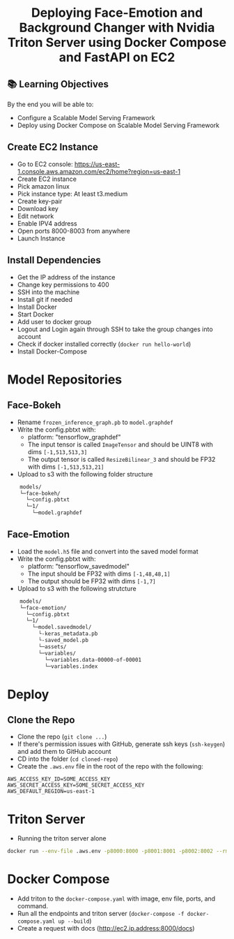 
# <h1 align="center" id="heading">Deploying Face-Emotion and Background Changer with Nvidia Triton Server using Docker Compose and FastAPI on EC2</h1>

## 📚 Learning Objectives

By the end you will be able to:

- Configure a Scalable Model Serving Framework
- Deploy using Docker Compose on Scalable Model Serving Framework

## Create EC2 Instance

- Go to EC2 console: <https://us-east-1.console.aws.amazon.com/ec2/home?region=us-east-1>
- Create EC2 instance
- Pick amazon linux
- Pick instance type: At least t3.medium
- Create key-pair
- Download key
- Edit network
- Enable IPV4 address
- Open ports 8000-8003 from anywhere
- Launch Instance

## Install Dependencies

- Get the IP address of the instance
- Change key permissions to 400
- SSH into the machine
- Install git if needed
- Install Docker
- Start Docker
- Add user to docker group
- Logout and Login again through SSH to take the group changes into account
- Check if docker installed correctly (`docker run hello-world`)
- Install Docker-Compose

# Model Repositories

## Face-Bokeh

- Rename `frozen_inference_graph.pb` to `model.graphdef`
- Write the config.pbtxt with:
  - platform: "tensorflow_graphdef"
  - The input tensor is called `ImageTensor` and should be UINT8 with dims `[-1,513,513,3]`
  - The output tensor is called `ResizeBilinear_3` and should be FP32 with dims `[-1,513,513,21]`
- Upload to s3 with the following folder structure

```bash
    models/
    └─face-bokeh/
      └─config.pbtxt
      └─1/
        └─model.graphdef
```

## Face-Emotion

- Load the `model.h5` file and convert into the saved model format
- Write the config.pbtxt with:
  - platform: "tensorflow_savedmodel"
  - The input should be FP32 with dims `[-1,48,48,1]`
  - The output should be FP32 with dims `[-1,7]`
- Upload to s3 with the following strutcture

```bash
    models/
    └─face-emotion/
      └─config.pbtxt
      └─1/
        └─model.savedmodel/
          └-keras_metadata.pb
          └-saved_model.pb
          └─assets/
          └─variables/
            └─variables.data-00000-of-00001
            └─variables.index
```

# Deploy

## Clone the Repo

- Clone the repo (`git clone ...`)
- If there's permission issues with GitHub, generate ssh keys (`ssh-keygen`) and add them to GitHub account
- CD into the folder (`cd cloned-repo`)
- Create the `.aws.env` file in the root of the repo with the following:

```
AWS_ACCESS_KEY_ID=SOME_ACCESS_KEY
AWS_SECRET_ACCESS_KEY=SOME_SECRET_ACCESS_KEY
AWS_DEFAULT_REGION=us-east-1
```

# Triton Server

- Running the triton server alone

```bash
docker run --env-file .aws.env -p8000:8000 -p8001:8001 -p8002:8002 --rm --net=host nvcr.io/nvidia/tritonserver:22.06-py3 tritonserver --model-repository=s3://triton-repository/models/
```

# Docker Compose

- Add triton to the `docker-compose.yaml` with image, env file, ports, and command.
- Run all the endpoints and triton server (`docker-compose -f docker-compose.yaml up --build`)
- Create a request with docs (<http://ec2.ip.address:8000/docs>)
